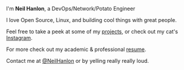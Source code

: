 ---
---

I'm **Neil Hanlon**, a DevOps/Network/Potato Engineer

I love Open Source, Linux, and building cool things with great people.

Feel free to take a peek at some of my [projects], or check out my cat's [Instagram].

For more check out my academic & professional [resume].

Contact me at [@NeilHanlon] or by yelling really really loud.



[projects]: /projects
[resume]: https://shrug.pw/resume.pdf
[@NeilHanlon]: https://twitter.com/NeilHanlon
[instagram]: https://instagram.com/noellathekitty

